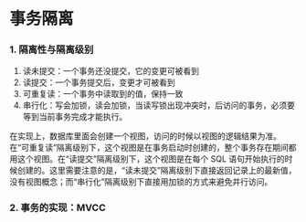 # 事务隔离

### 1.	隔离性与隔离级别

1. 读未提交：一个事务还没提交，它的变更可被看到
2. 读提交：一个事务提交后，变更才可被看到
3. 可重复读：一个事务中读取到的值，保持一致
4. 串行化：写会加锁，读会加锁，当读写锁出现冲突时，后访问的事务，必须要等到当前事务完成才能执行。

在实现上，数据库里面会创建一个视图，访问的时候以视图的逻辑结果为准。在“可重复读”隔离级别下，这个视图是在事务启动时创建的，整个事务存在期间都用这个视图。在“读提交”隔离级别下，这个视图是在每个 SQL 语句开始执行的时候创建的。这里需要注意的是，“读未提交”隔离级别下直接返回记录上的最新值，没有视图概念；而“串行化”隔离级别下直接用加锁的方式来避免并行访问。



### 2.	事务的实现：MVCC